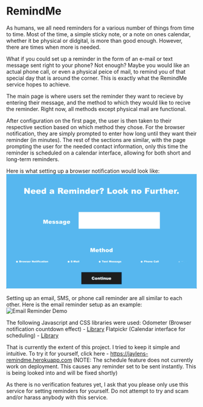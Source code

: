# RemindMe
 
 As humans, we all need reminders for a various number of things from time to time. Most of the time, a simple sticky note, or a note on ones calendar, whether it be physical or didgital, is more than good enough. However, there are times when more is needed. 

 What if you could set up a reminder in the form of an e-mail or text message sent right to your phone? Not enough? Maybe you would like an actual phone call, or even a physical peice of mail, to remind you of that special day that is around the corner. This is exactly what the RemindMe service hopes to achieve. 

 The main page is where users set the reminder they want to recieve by entering their message, and the method to which they would like to recive the reminder. Right now, all methods except physical mail are functional.

 After configuration on the first page, the user is then taken to their respective section based on which method they chose. For the browser notification, they are simply prompted to enter how long until they want their reminder (in minutes). The rest of the sections are similar, with the page prompting the user for the needed contact information, only this time the reminder is scheduled on a calendar interface, allowing for both short and long-term reminders.

 Here is what setting up a browser notification would look like:
 ![Browser Notification Demo](static/resources/Pics_&_GIFS/RemindMeV2_Browser.gif)

 Setting up an email, SMS, or phone call reminder are all similar to each other. Here is the email reminder setup as an example:
 ![Email Reminder Demo](static/resources/Pics_&_GIFS/RemindMeV2_Email.gif)

 

 The following Javascript and CSS libraries were used:
 Odometer (Browser notification countdown effect) - [Library](https://github.hubspot.com/odometer/)
 Flatpickr (Calendar interface for scheduling) - [Library](https://github.com/flatpickr/flatpickr)

 That is currently the extent of this project. I tried to keep it simple and intuitive. To try it for yourself, click here - https://jaylens-remindme.herokuapp.com (NOTE: The schedule feature does not currently work on deployment. This causes any reminder set to be sent instantly. This is being looked into and will be fixed shortly)

 As there is no verification features yet, I ask that you please only use this service for setting reminders for yourself. Do not attempt to try and scam and/or harass anybody with this service. 
